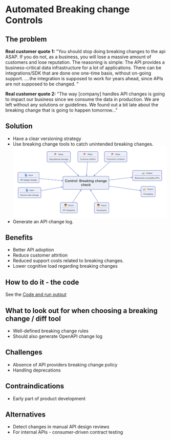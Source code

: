 # Automated Breaking change Controls

## The problem

**Real customer quote 1:**  "You should stop doing breaking changes to the api ASAP. If you do not, as a business, you will lose a massive amount of customers and lose reputation. The reasoning is simple: The API provides a business-critical data infrastructure for a lot of applications.
There can be integrations/SDK that are done one one-time basis, without on-going support. ....the integration is supposed to work for years ahead, since APIs are not supposed to be changed. "

**Real customer quote 2:** "The way [company] handles API changes is going to impact our business since we consume the data in production. We are left without any solutions or guidelines. We found out a bit late about the breaking change that is going to happen tomorrow..."

## Solution
- Have a clear versioning strategy
- Use breaking change tools to catch unintended breaking changes.
 ![Breaking Change Control](./breaking_change.png)
- Generate an API change log.

## Benefits
- Better API adoption 
- Reduce customer attrition
- Reduced support costs related to breaking changes. 
- Lower cognitive load regarding breaking changes 

## How to do it - the code
See the [Code and run output](./.github/workflows/breaking-checks.yaml)

## What to look out for when choosing a breaking change / diff tool
- Well-defined breaking change rules
- Should also generate OpenAPI change log 

## Challenges
- Absence of API providers breaking change policy
- Handling deprecations

## Contraindications
- Early part of product development

## Alternatives
- Detect changes in manual API design reviews
- For internal APIs - consumer-driven contract testing 